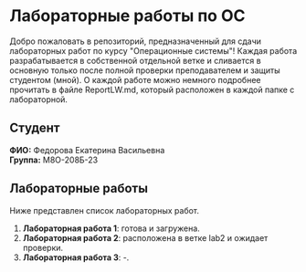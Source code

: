 # Лабораторные работы по ОС

Добро пожаловать в репозиторий, предназначенный для сдачи лабораторных работ по курсу "Операционные системы"! Каждая работа разрабатывается в собственной отдельной ветке и сливается в основную только после полной проверки преподавателем и защиты студентом (мной). О каждой работе можно немного подробнее прочитать в файле ReportLW.md, который расположен в каждой папке с лабораторной.


## Студент

**ФИО:** Федорова Екатерина Васильевна  
**Группа:** М8О-208Б-23


## Лабораторные работы

Ниже представлен список лабораторных работ.

1. **Лабораторная работа 1**: готова и загружена.
2. **Лабораторная работа 2**: расположена в ветке lab2 и ожидает проверки.
3. **Лабораторная работа 3**: -.
